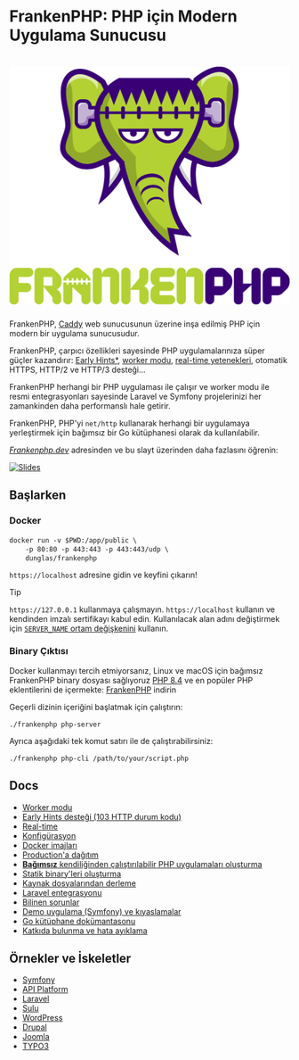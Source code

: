 # FrankenPHP: PHP için Modern Uygulama Sunucusu

<h1 align="center"><a href="https://frankenphp.dev"><img src="../../frankenphp.png" alt="FrankenPHP" width="600"></a></h1>

FrankenPHP, [Caddy](https://caddyserver.com/) web sunucusunun üzerine inşa edilmiş PHP için modern bir uygulama sunucusudur.

FrankenPHP, çarpıcı özellikleri sayesinde PHP uygulamalarınıza süper güçler kazandırır: [Early Hints*](https://frankenphp.dev/docs/early-hints/), [worker modu](https://frankenphp.dev/docs/worker/), [real-time yetenekleri](https://frankenphp.dev/docs/mercure/), otomatik HTTPS, HTTP/2 ve HTTP/3 desteği...

FrankenPHP herhangi bir PHP uygulaması ile çalışır ve worker modu ile resmi entegrasyonları sayesinde Laravel ve Symfony projelerinizi her zamankinden daha performanslı hale getirir.

FrankenPHP, PHP'yi `net/http` kullanarak herhangi bir uygulamaya yerleştirmek için bağımsız bir Go kütüphanesi olarak da kullanılabilir.

[*Frankenphp.dev*](https://frankenphp.dev) adresinden ve bu slayt üzerinden daha fazlasını öğrenin:

<a href="https://dunglas.dev/2022/10/frankenphp-the-modern-php-app-server-written-in-go/"><img src="https://dunglas.dev/wp-content/uploads/2022/10/frankenphp.png" alt="Slides" width="600"></a>

## Başlarken

### Docker

```console
docker run -v $PWD:/app/public \
    -p 80:80 -p 443:443 -p 443:443/udp \
    dunglas/frankenphp
```

`https://localhost` adresine gidin ve keyfini çıkarın!

> [!TIP]
>
> `https://127.0.0.1` kullanmaya çalışmayın. `https://localhost` kullanın ve kendinden imzalı sertifikayı kabul edin.
> Kullanılacak alan adını değiştirmek için [`SERVER_NAME` ortam değişkenini](https://frankenphp.dev/tr/docs/config#ortam-değişkenleri) kullanın.

### Binary Çıktısı

Docker kullanmayı tercih etmiyorsanız, Linux ve macOS için bağımsız FrankenPHP binary dosyası sağlıyoruz
[PHP 8.4](https://www.php.net/releases/8.4/en.php) ve en popüler PHP eklentilerini de içermekte: [FrankenPHP](https://github.com/dunglas/frankenphp/releases) indirin

Geçerli dizinin içeriğini başlatmak için çalıştırın:

```console
./frankenphp php-server
```

Ayrıca aşağıdaki tek komut satırı ile de çalıştırabilirsiniz:

```console
./frankenphp php-cli /path/to/your/script.php
```

## Docs

* [Worker modu](worker.md)
* [Early Hints desteği (103 HTTP durum kodu)](early-hints.md)
* [Real-time](mercure.md)
* [Konfigürasyon](config.md)
* [Docker imajları](docker.md)
* [Production'a dağıtım](production.md)
* [**Bağımsız** kendiliğinden çalıştırılabilir PHP uygulamaları oluşturma](embed.md)
* [Statik binary'leri oluşturma](static.md)
* [Kaynak dosyalarından derleme](config.md)
* [Laravel entegrasyonu](laravel.md)
* [Bilinen sorunlar](known-issues.md)
* [Demo uygulama (Symfony) ve kıyaslamalar](https://github.com/dunglas/frankenphp-demo)
* [Go kütüphane dokümantasonu](https://pkg.go.dev/github.com/dunglas/frankenphp)
* [Katkıda bulunma ve hata ayıklama](CONTRIBUTING.md)

## Örnekler ve İskeletler

* [Symfony](https://github.com/dunglas/symfony-docker)
* [API Platform](https://api-platform.com/docs/distribution/)
* [Laravel](https://frankenphp.dev/docs/laravel/)
* [Sulu](https://sulu.io/blog/running-sulu-with-frankenphp)
* [WordPress](https://github.com/StephenMiracle/frankenwp)
* [Drupal](https://github.com/dunglas/frankenphp-drupal)
* [Joomla](https://github.com/alexandreelise/frankenphp-joomla)
* [TYPO3](https://github.com/ochorocho/franken-typo3)
